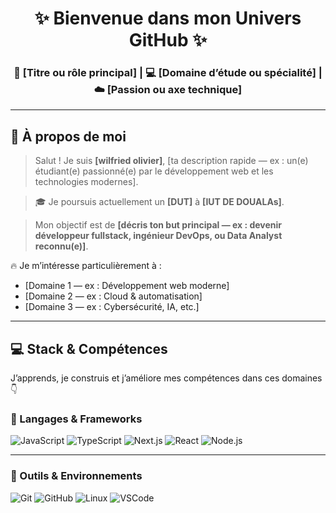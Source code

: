 <div align="center">
  <h1>✨ Bienvenue dans mon Univers GitHub ✨</h1>
  <h3>🚀 [Titre ou rôle principal] | 💻 [Domaine d’étude ou spécialité] | ☁️ [Passion ou axe technique]</h3>
</div>

---

## 🌟 À propos de moi

> Salut ! Je suis **[wilfried olivier]**, [ta description rapide — ex : un(e) étudiant(e) passionné(e) par le développement web et les technologies modernes].

> 🎓 Je poursuis actuellement un **[DUT]** à **[IUT DE DOUALAs]**.

> Mon objectif est de **[décris ton but principal — ex : devenir développeur fullstack, ingénieur DevOps, ou Data Analyst reconnu(e)]**.

🔥 Je m’intéresse particulièrement à :
- [Domaine 1 — ex : Développement web moderne]
- [Domaine 2 — ex : Cloud & automatisation]
- [Domaine 3 — ex : Cybersécurité, IA, etc.]

---

## 💻 Stack & Compétences

J’apprends, je construis et j’améliore mes compétences dans ces domaines 👇

### 🔹 Langages & Frameworks

![JavaScript](https://img.shields.io/badge/javascript-%23323330.svg?style=for-the-badge&logo=javascript&logoColor=%23F7DF1E)
![TypeScript](https://img.shields.io/badge/typescript-%23007ACC.svg?style=for-the-badge&logo=typescript&logoColor=white)
![Next.js](https://img.shields.io/badge/next.js-%23000000.svg?style=for-the-badge&logo=nextdotjs&logoColor=white)
![React](https://img.shields.io/badge/react-%2320232a.svg?style=for-the-badge&logo=react&logoColor=%2361DAFB)
![Node.js](https://img.shields.io/badge/node.js-%2343853D.svg?style=for-the-badge&logo=node.js&logoColor=white)


---

### 🔹 Outils & Environnements

![Git](https://img.shields.io/badge/git-%23F05033.svg?style=for-the-badge&logo=git&logoColor=white) 
![GitHub](https://img.shields.io/badge/github-%23121011.svg?style=for-the-badge&logo=github&logoColor=white)
![Linux](https://img.shields.io/badge/windows-%23FCC624.svg?style=for-the-badge&logo=windows&logoColor=black)
![VSCode](https://img.shields.io/badge/vscode-%23007ACC.svg?style=for-the-badge&logo=visualstudiocode&logoColor=white)


